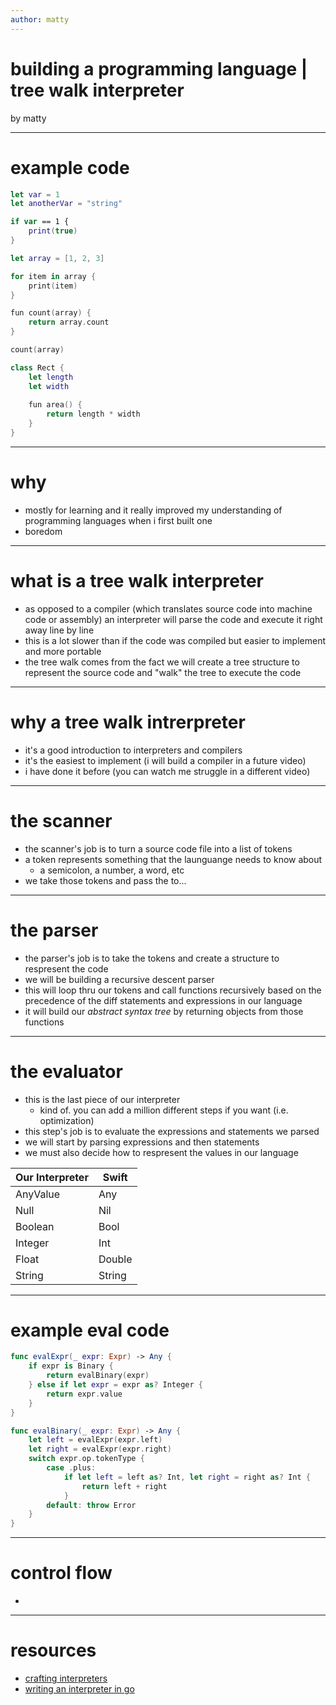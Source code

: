 ```yaml
---
author: matty
---
```


# building a programming language | tree walk interpreter
by matty

---

# example code

```swift
let var = 1
let anotherVar = "string"

if var == 1 {
    print(true)
}

let array = [1, 2, 3]

for item in array {
    print(item)
}

fun count(array) {
    return array.count
}

count(array)

class Rect {
    let length
    let width
    
    fun area() {
        return length * width
    }
}

```

---

# why

- mostly for learning and it really improved my understanding of programming languages when i first built one
- boredom

---

# what is a tree walk interpreter

- as opposed to a compiler (which translates source code into machine code or assembly) an interpreter will parse the code and execute it right away line by line
- this is a lot slower than if the code was compiled but easier to implement and more portable
- the tree walk comes from the fact we will create a tree structure to represent the source code and "walk" the tree to execute the code

---

# why a tree walk intrerpreter

- it's a good introduction to interpreters and compilers
- it's the easiest to implement (i will build a compiler in a future video)
- i have done it before (you can watch me struggle in a different video)

---

# the scanner

- the scanner's job is to turn a source code file into a list of tokens
- a token represents something that the launguange needs to know about 
    - a semicolon, a number, a word, etc 
- we take those tokens and pass the to...

---

# the parser

- the parser's job is to take the tokens and create a structure to respresent the code
- we will be building a recursive descent parser
- this will loop thru our tokens and call functions recursively based on the precedence of the diff statements and expressions in our language
- it will build our *abstract syntax tree* by returning objects from those functions 

---

# the evaluator

- this is the last piece of our interpreter 
    - kind of. you can add a million different steps if you want (i.e. optimization)
- this step's job is to evaluate the expressions and statements we parsed
- we will start by parsing expressions and then statements
- we must also decide how to respresent the values in our language

| Our Interpreter | Swift  |
| --------------- | -----  |
| AnyValue        | Any    |
| Null            | Nil    |
| Boolean         | Bool   |
| Integer         | Int    |
| Float           | Double |
| String          | String |

---

# example eval code

```swift
func evalExpr(_ expr: Expr) -> Any {
    if expr is Binary {
        return evalBinary(expr)
    } else if let expr = expr as? Integer {
        return expr.value
    }
}

func evalBinary(_ expr: Expr) -> Any {
    let left = evalExpr(expr.left)
    let right = evalExpr(expr.right)
    switch expr.op.tokenType {
        case .plus:
            if let left = left as? Int, let right = right as? Int {
                return left + right
            }
        default: throw Error
    }
}

```

---

# control flow

- 

---
# resources

- [crafting interpreters](https://craftinginterpreters.com)
- [writing an interpreter in go](https://interpreterbook.com)


